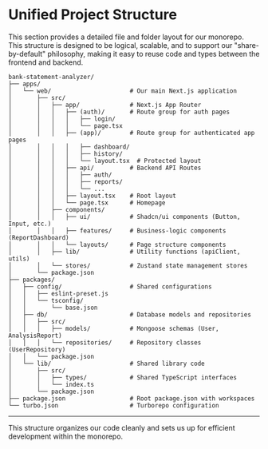 # Unified Project Structure

This section provides a detailed file and folder layout for our monorepo. This structure is designed to be logical, scalable, and to support our "share-by-default" philosophy, making it easy to reuse code and types between the frontend and backend.

```plaintext
bank-statement-analyzer/
├── apps/
│   └── web/                      # Our main Next.js application
│       ├── src/
│       │   ├── app/              # Next.js App Router
│       │   │   ├── (auth)/       # Route group for auth pages
│       │   │   │   ├── login/
│       │   │   │   └── page.tsx
│       │   │   ├── (app)/        # Route group for authenticated app pages
│       │   │   │   ├── dashboard/
│       │   │   │   ├── history/
│       │   │   │   └── layout.tsx  # Protected layout
│       │   │   ├── api/          # Backend API Routes
│       │   │   │   ├── auth/
│       │   │   │   ├── reports/
│       │   │   │   └── ...
│       │   │   ├── layout.tsx    # Root layout
│       │   │   └── page.tsx      # Homepage
│       │   ├── components/
│       │   │   ├── ui/           # Shadcn/ui components (Button, Input, etc.)
│       │   │   ├── features/     # Business-logic components (ReportDashboard)
│       │   │   └── layouts/      # Page structure components
│       │   ├── lib/              # Utility functions (apiClient, utils)
│       │   └── stores/           # Zustand state management stores
│       └── package.json
├── packages/
│   ├── config/                   # Shared configurations
│   │   ├── eslint-preset.js
│   │   └── tsconfig/
│   │       └── base.json
│   ├── db/                       # Database models and repositories
│   │   ├── src/
│   │   │   ├── models/           # Mongoose schemas (User, AnalysisReport)
│   │   │   └── repositories/     # Repository classes (UserRepository)
│   │   └── package.json
│   └── lib/                      # Shared library code
│       ├── src/
│       │   ├── types/            # Shared TypeScript interfaces
│       │   └── index.ts
│       └── package.json
├── package.json                  # Root package.json with workspaces
└── turbo.json                    # Turborepo configuration
```

-----

This structure organizes our code cleanly and sets us up for efficient development within the monorepo.
